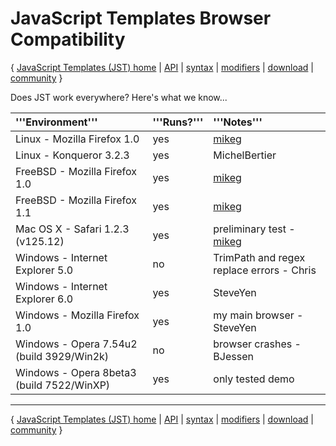 # JavaScript Templates Browser Compatibility #
{ [JavaScript Templates (JST) home](http://code.google.com/p/trimpath/wiki/JavaScriptTemplates) | [API](http://code.google.com/p/trimpath/wiki/JavaScriptTemplateAPI) | [syntax](http://code.google.com/p/trimpath/wiki/JavaScriptTemplateSyntax) | [modifiers](http://code.google.com/p/trimpath/wiki/JavaScriptTemplateModifiers) | [download](http://code.google.com/p/trimpath/downloads/list) | [community](http://code.google.com/p/trimpath/wiki/JavaScriptTemplateDiscussion) }

Does JST work everywhere?  Here's what we know...

| '''Environment''' | '''Runs?''' | '''Notes''' |
|:------------------|:------------|:------------|
| Linux - Mozilla Firefox 1.0 | yes         | [mikeg](http://code.google.com/p/trimpath/wiki/mikeg) |
| Linux - Konqueror 3.2.3 | yes         | MichelBertier |
| FreeBSD - Mozilla Firefox 1.0  | yes         | [mikeg](http://code.google.com/p/trimpath/wiki/mikeg) |
| FreeBSD - Mozilla Firefox 1.1  | yes         | [mikeg](http://code.google.com/p/trimpath/wiki/mikeg) |
| Mac OS X - Safari 1.2.3 (v125.12) | yes         | preliminary test - [mikeg](http://code.google.com/p/trimpath/wiki/mikeg) |
| Windows - Internet Explorer 5.0 | no          | TrimPath and regex replace errors - Chris |
| Windows - Internet Explorer 6.0 | yes         | SteveYen    |
| Windows - Mozilla Firefox 1.0 | yes         | my main browser - SteveYen |
| Windows - Opera 7.54u2 (build 3929/Win2k) | no          | browser crashes - BJessen |
| Windows - Opera 8beta3 (build 7522/WinXP) | yes         | only tested demo |



---

{ [JavaScript Templates (JST) home](http://code.google.com/p/trimpath/wiki/JavaScriptTemplates) | [API](http://code.google.com/p/trimpath/wiki/JavaScriptTemplateAPI) | [syntax](http://code.google.com/p/trimpath/wiki/JavaScriptTemplateSyntax) | [modifiers](http://code.google.com/p/trimpath/wiki/JavaScriptTemplateModifiers) | [download](http://code.google.com/p/trimpath/downloads/list) | [community](http://code.google.com/p/trimpath/wiki/JavaScriptTemplateDiscussion) }
